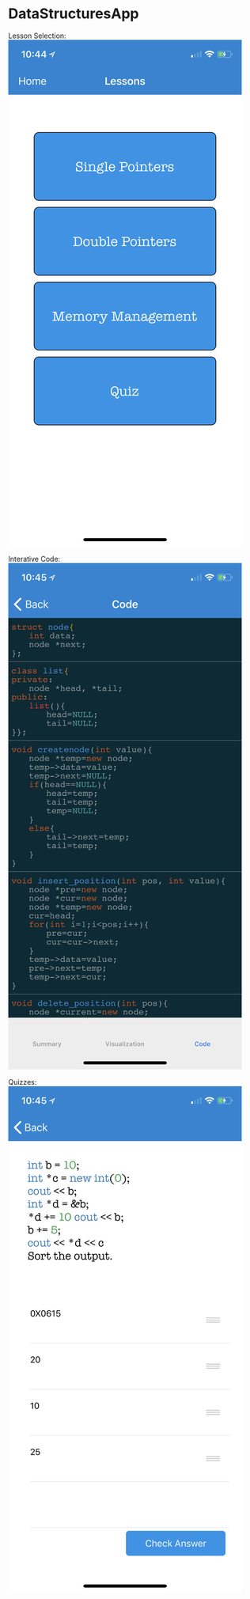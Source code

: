 # DataStructuresApp

Lesson Selection:
![Alt text](preview/lessons.jpg?raw=true "Lesson")

Interative Code:
![Alt text](preview/code.jpg?raw=true "Code")

Quizzes:
![Alt text](preview/quiz.jpg?raw=true "Quiz")
